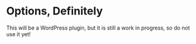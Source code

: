 Options, Definitely
===================

This will be a WordPress plugin, but it is still a work in progress, so do not use it yet!

